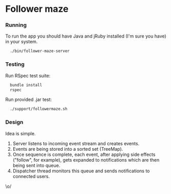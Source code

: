 # Follower maze

### Running

To run the app you should have Java and jRuby installed (I'm sure you have) in your system.

```bash
  ./bin/follower-maze-server
```

### Testing

Run RSpec test suite:

```bash
  bundle install
  rspec
```

Run provided .jar test:

```bash
  ./support/followermaze.sh
```

### Design

Idea is simple.

1. Server listens to incoming event stream and creates events.
2. Events are being stored into a sorted set (TreeMap).
3. Once sequence is complete, each event, after applying side effects ("follow", for example), gets expanded to notifications which are then being sent into queue.
4. Dispatcher thread monitors this queue and sends notifications to connected users.

\o/
